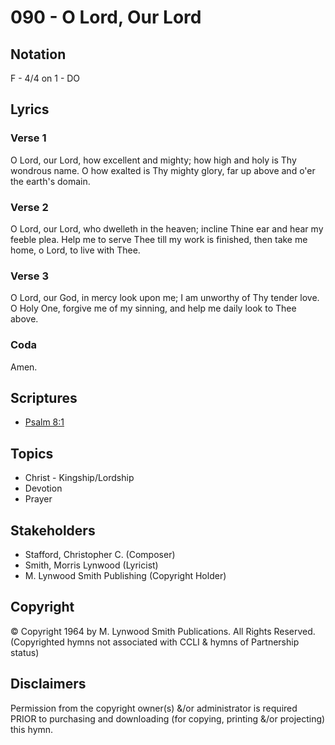 # 090 - O Lord, Our Lord

## Notation

F - 4/4 on 1 - DO

## Lyrics

### Verse 1

O Lord, our Lord, how excellent and mighty; how high and holy is Thy wondrous name. O how exalted is Thy mighty glory, far up above and o'er the earth's domain.

### Verse 2

O Lord, our Lord, who dwelleth in the heaven; incline Thine ear and hear my feeble plea. Help me to serve Thee till my work is finished, then take me home, o Lord, to live with Thee.

### Verse 3

O Lord, our God, in mercy look upon me; I am unworthy of Thy tender love. O Holy One, forgive me of my sinning, and help me daily look to Thee above. 

### Coda

Amen.


## Scriptures

- [Psalm 8:1](https://www.biblegateway.com/passage/?search=Psalm%208%3A1)

## Topics

- Christ - Kingship/Lordship
- Devotion
- Prayer

## Stakeholders

- Stafford, Christopher C. (Composer)
- Smith, Morris Lynwood (Lyricist)
- M. Lynwood Smith Publishing (Copyright Holder)

## Copyright

© Copyright 1964 by M. Lynwood Smith Publications. All Rights Reserved.
(Copyrighted hymns not associated with CCLI & hymns of Partnership status)

## Disclaimers

Permission from the copyright owner(s) &/or administrator is required PRIOR to purchasing and downloading (for copying, printing &/or projecting) this hymn.

